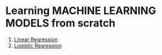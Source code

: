 # Learning **MACHINE LEARNING MODELS** from scratch
1. [Linear Regression](https://youtube.com/playlist?list=PLfFghEzKVmjsxY5ciwh27IyxuFymb798X&feature=shared)
2. [Logistic Regression](https://youtube.com/playlist?list=PLfFghEzKVmjsF8ixJ-xKVuQayPWRH4Sp6&feature=shared)